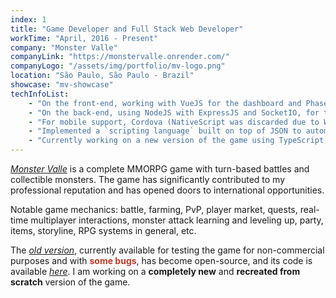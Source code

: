 ```yaml
---
index: 1
title: "Game Developer and Full Stack Web Developer"
workTime: "April, 2016 - Present"
company: "Monster Valle"
companyLink: "https://monstervalle.onrender.com/"
companyLogo: "/assets/img/portfolio/mv-logo.png"
location: "São Paulo, São Paulo - Brazil"
showcase: "mv-showcase"
techInfoList:
    - "On the front-end, working with VueJS for the dashboard and PhaserJS for the game client."
    - "On the back-end, using NodeJS with ExpressJS and SocketIO, for the MySQL and RethinkDB databases."
    - "For mobile support, Cordova (NativeScript was discarded due to WebGL support) and for desktop, Electron."
    - "Implemented a `scripting language` built on top of JSON to automate the game client/game server; most of the game is fully automated, including level design, UIs, battles, and network processes. A proprietary architectural pattern was created to make development and maintenance easy and clear. Created creative solutions that saved many months of manual work, making the game easily customizable, similar to engines like Construct, RPG Maker, and GDevelop. Implemented many creative solutions involving dynamic loading for game optimization."
    - "Currently working on a new version of the game using TypeScript, PhaserJS 3, NuxtJS, NestJS, SocketIO, TypeORM, and JWT."
---
```

<p>
    <i><a href="https://monstervalle.onrender.com/" target="_blank">Monster Valle</a></i> is a complete MMORPG game with turn-based battles and collectible monsters. The game has significantly contributed to my professional reputation and has opened doors to international opportunities.
</p>
<p>
    Notable game mechanics: battle, farming, PvP, player market, quests, real-time multiplayer interactions, monster attack learning and leveling up, party, items, storyline, RPG systems in general, etc.
</p>
<p>
    The <i><a href="https://monstervalle.onrender.com/" target="_blank">old version</a></i>, currently available for testing the game for non-commercial purposes and with <b style="color: #c0392b;">some bugs</b>, has become open-source, and its code is available <i><a href="https://github.com/ivopc/Monster-Valle/" target="_blank">here</a></i>. I am working on a <b>completely new</b> and <b>recreated from scratch</b> version of the game.
</p>
